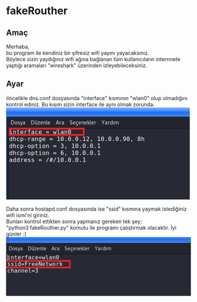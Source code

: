 # fakeRouther

## Amaç

Merhaba,<br/> bu program ile kendiniz bir şifresiz wifi yayını yayacaksınız.<br/> Böylece sizin yaydığınız wifi ağına bağlanan tüm kullanıcıların internnete yaptığı aramaları "wireshark" üzerinden izleyebileceksiniz.<br/>

## Ayar
öncelikle dns.conf dosyasında "interface" kısmının "wlan0" olup olmadığını kontrol ediniz. Bu kısım sizin interface ile aynı olmak zorunda.<br/>
![MainMenu](https://github.com/OgulcanKacarr/fakeRouther/blob/master/Images/dnsmasq.png)

Daha sonra hostapd.conf dosyasında ise "ssid" kısmına yaymak istediğiniz wifi ismi'ni giriniz.<br/> Bunları kontrol ettikten sonra yapmanız gereken tek şey;<br/>
"python3 fakeRouther.py" komutu ile programı çalıştırmak olacaktır. İyi günler :)<br/>
![MainMenu](https://github.com/OgulcanKacarr/fakeRouther/blob/master/Images/hostapd.png)

